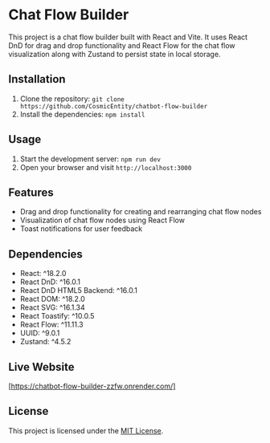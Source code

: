 # Chat Flow Builder

This project is a chat flow builder built with React and Vite. It uses React DnD for drag and drop functionality and React Flow for the chat flow visualization along with Zustand to persist state in local storage.

## Installation

1. Clone the repository: `git clone https://github.com/CosmicEntity/chatbot-flow-builder`
2. Install the dependencies: `npm install`

## Usage

1. Start the development server: `npm run dev`
2. Open your browser and visit `http://localhost:3000`

## Features

- Drag and drop functionality for creating and rearranging chat flow nodes
- Visualization of chat flow nodes using React Flow
- Toast notifications for user feedback

## Dependencies

- React: ^18.2.0
- React DnD: ^16.0.1
- React DnD HTML5 Backend: ^16.0.1
- React DOM: ^18.2.0
- React SVG: ^16.1.34
- React Toastify: ^10.0.5
- React Flow: ^11.11.3
- UUID: ^9.0.1
- Zustand: ^4.5.2

## Live Website

[https://chatbot-flow-builder-zzfw.onrender.com/]

## License

This project is licensed under the [MIT License](LICENSE).
